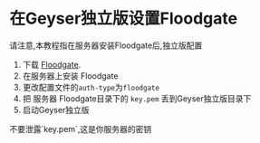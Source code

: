 # 在Geyser独立版设置Floodgate

<div class="alert alert-info" role="alert">
	请注意,本教程指在服务器安装Floodgate后,独立版配置
</div>

1. 下载 [Floodgate](https://geysermc.org/download).
2. 在服务器上安装 Floodgate
3. 更改配置文件的`auth-type`为`floodgate`
4. 把 服务器 Floodgate目录下的 `key.pem` 丢到Geyser独立版目录下
5. 启动Geyser独立版

<div class="alert alert-warning" role="alert">
	不要泄露`key.pem`,这是你服务器的密钥
</div>
